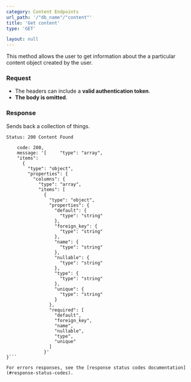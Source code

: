 ```yaml
---
category: Content Endpoints
url_path: '/"db_name"/"content"'
title: 'Get content'
type: 'GET'

layout: null
---
```


This method allows the user to get information about the a particular content 
object created by the user.

### Request

* The headers can include a **valid authentication token**.
* **The body is omitted**.

### Response

Sends back a collection of things.

```Status: 200 Content Found```
```{
    code: 200,
    message: '[     "type": "array",
    "items":
      {
        "type": "object",
        "properties": {
          "columns": {
            "type": "array",
            "items": [
              {
                "type": "object",
                "properties": {
                  "default": {
                    "type": "string"
                  },
                  "foreign_key": {
                    "type": "string"
                  },
                  "name": {
                    "type": "string"
                  },
                  "nullable": {
                    "type": "string"
                  },
                  "type": {
                    "type": "string"
                  },
                  "unique": {
                    "type": "string"
                  }
                },
                "required": [
                  "default",
                  "foreign_key",
                  "name",
                  "nullable",
                  "type",
                  "unique"
                ]
              }'
}```

For errors responses, see the [response status codes documentation](#response-status-codes).
